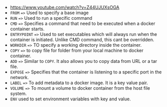 - https://www.youtube.com/watch?v=Z44UJUXsOGA
- `FROM` `=>` Used to specify a base image
- `RUN` `=>` Used to run a specific command
- `CMD` `=>` Specifies a command that need to be executed when a docker container starts.
- `ENTRYPOINT` `=>` Used to set executables which will always run when the container is initiated. Unlike CMD command, this cant be overridden.
- `WORKDIR` `=>` TO specify a working directory inside the container.
- `COPY` `=>` to copy file for folder from your local machine to docker container.
- `ADD` `=>` Similar to `COPY`. It also allows you to copy data from URL or a tar file. 
- `EXPOSE` `=>` Specifies that the container is listening to a specific port in the network.
- `LABEL` `=>` To add metadata to a docker image. It is a key value pair.
- `VOLUME` `=>` To mount a volume to docker container from the host file system.
- `ENV` used to set environment variables with key and value.
